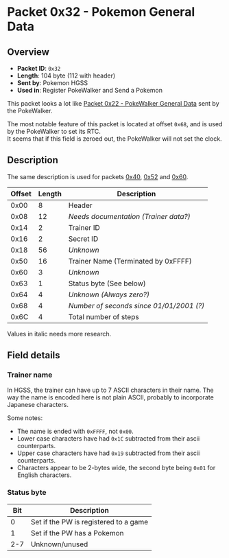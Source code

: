 # Packet 0x32 - Pokemon General Data
## Overview
- **Packet ID**: ``0x32``
- **Length**: 104 byte (112 with header)
- **Sent by**: Pokemon HGSS
- **Used in**: Register PokeWalker and Send a Pokemon

This packet looks a lot like [Packet 0x22 - PokeWalker General Data](0x22%20-%20PokeWalker%20General%20Data.md) sent by the PokeWalker.

The most notable feature of this packet is located at offset ``0x68``, and is used by the PokeWalker to set its RTC.  
It seems that if this field is zeroed out, the PokeWalker will not set the clock.

## Description
The same description is used for packets [0x40](0x40%20-%20Pokemon%20General%20Data.md), [0x52](0x52%20-%20Pokemon%20General%20Data.md) and [0x60](0x60%20-%20Pokemon%20General%20Data.md).

| Offset | Length | Description                           |
|--------|--------|---------------------------------------|
| 0x00   | 8      | Header                                |
| 0x08   | 12     | _Needs documentation (Trainer data?)_ |
| 0x14   | 2      | Trainer ID                            |
| 0x16   | 2      | Secret ID                             |
| 0x18   | 56     | _Unknown_                             |
| 0x50   | 16     | Trainer Name (Terminated by 0xFFFF)   |
| 0x60   | 3      | _Unknown_                             |
| 0x63   | 1      | Status byte (See below)               |
| 0x64   | 4      | _Unknown (Always zero?)_              |
| 0x68   | 4      | _Number of seconds since 01/01/2001 (?)_    |
| 0x6C   | 4      | Total number of steps                 |

Values in italic needs more research.

## Field details

### Trainer name
In HGSS, the trainer can have up to 7 ASCII characters in their name.
The way the name is encoded here is not plain ASCII, probably to incorporate Japanese characters.

Some notes:
- The name is ended with `0xFFFF`, not `0x00`.
- Lower case characters have had `0x1C` subtracted from their ascii counterparts.
- Upper case characters have had `0x19` subtracted from their ascii counterparts.
- Characters appear to be 2-bytes wide, the second byte being `0x01` for English characters.

### Status byte
| Bit | Description                           |
|-----|---------------------------------------|
| 0   | Set if the PW is registered to a game |
| 1   | Set if the PW has a Pokemon           |
| 2-7 | Unknown/unused                        |